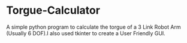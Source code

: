 # Torgue-Calculator
A simple python program to calculate the torgue of a 3 Link Robot  Arm (Usually 6 DOF).I also used tkinter to create a User Friendly GUI.
